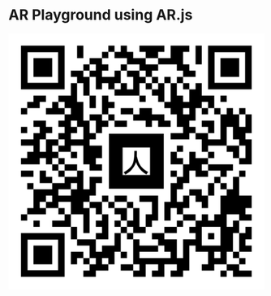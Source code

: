 # AR Playground using AR.js

![QR Code](https://raw.githubusercontent.com/ilmalte/ar.js-demo/master/assets/qr-code-kanji.png)